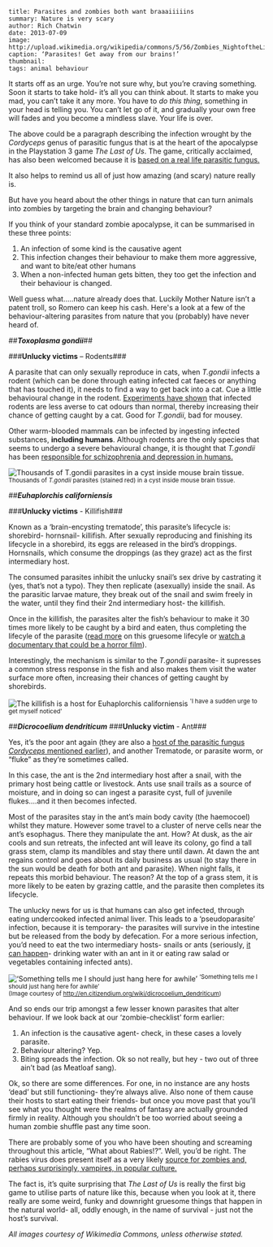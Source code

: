 ```
title: Parasites and zombies both want braaaiiiiins
summary: Nature is very scary
author: Rich Chatwin
date: 2013-07-09
image: http://upload.wikimedia.org/wikipedia/commons/5/56/Zombies_NightoftheLivingDead.jpg
caption: ‘Parasites! Get away from our brains!’
thumbnail: 
tags: animal behaviour
```

It starts off as an urge. You’re not sure why, but you’re craving something. Soon it starts to take hold- it’s all you can think about. It starts to make you mad, you can’t take it any more. You have to *do this thing*, something in your head is telling you.  You can’t let go of it, and gradually your own free will fades and you become a mindless slave. Your life is over.

The above could be a paragraph describing the infection wrought by the *Cordyceps* genus of parasitic fungus that is at the heart of the apocalypse in the Playstation 3 game *The Last of Us*. The game, critically acclaimed, has also been welcomed because it is [based on a real life parasitic fungus.](http://blogs.scientificamerican.com/overthinking-it/2013/06/25/the-fungus-that-reduced-humanity-to-the-last-of-us)

It also helps to remind us all of just how amazing (and scary) nature really is. 

But have you heard about the other things in nature that can turn animals into zombies by targeting the brain and changing behaviour? 

If you think of your standard zombie apocalypse, it can be summarised in these three points:

1.	An infection of some kind is the causative agent
2.	This infection changes their behaviour to make them more aggressive, and want to bite/eat other humans 
3.	When a non-infected human gets bitten, they too get the infection and their behaviour is changed.

Well guess what.....nature already does that. Luckily Mother Nature isn’t a patent troll, so Romero can keep his cash. Here's a look at a few of the behaviour-altering parasites from nature that you (probably) have never heard of.

##*__Toxoplasma gondii__*##

###**Unlucky victims** – Rodents###

A parasite that can only sexually reproduce in cats, when *T.gondii* infects a rodent (which can be done through eating infected cat faeces or anything that has touched it), it needs to find a way to get back into a cat.  Cue a little behavioural change in the rodent. [Experiments have shown](http://www.ncbi.nlm.nih.gov/pubmed/11007336) that infected rodents are less averse to cat odours than normal, thereby increasing their chance of getting caught by a cat. Good for *T.gondii*, bad for mousey.

Other warm-blooded mammals can be infected by ingesting infected substances, **including humans**. Although rodents are the only species that seems to undergo a severe behavioural change, it is thought that *T.gondii* has been [responsible for schizophrenia and depression in humans.](http://www.biomedcentral.com/1471-244X/4/1)

![Thousands of *T.gondii* parasites in a cyst inside mouse brain tissue.](http://upload.wikimedia.org/wikipedia/commons/3/3c/Toxoplasma_gondii_tissue_cyst_in_mouse_brain.jpg)
<sup>Thousands of *T.gondii* parasites (stained red) in a cyst inside mouse brain tissue.</sup>

##*__Euhaplorchis californiensis__* 

###**Unlucky victims** - Killifish###

Known as a ‘brain-encysting trematode’, this parasite’s lifecycle is: shorebird- hornsnail- killifish. After sexually reproducing and finishing its lifecycle in a shorebird, its eggs are released in the bird’s droppings. Hornsnails, which consume the droppings (as they graze) act as the first intermediary host.

The consumed parasites inhibit the unlucky snail’s sex drive by castrating it (yes, that’s not a typo). They then replicate (asexually) inside the snail. As the parasitic larvae mature, they break out of the snail and swim freely in the water, until they find their 2nd intermediary host- the killifish.

Once in the killifish, the parasites alter the fish’s behaviour to make it 30 times more likely to be caught by a bird and eaten, thus completing the lifecyle of the parasite ([read more](http://fuschmu.wordpress.com/tag/euhaplorchis-californiensis/) on this gruesome lifecyle or [watch a documentary that could be a horror film](http://www.youtube.com/watch?v=f5UzztCns-Y)). 

Interestingly, the mechanism is similar to the *T.gondii* parasite- it supresses a common stress response in the fish and also makes them visit the water surface more often, increasing their chances of getting caught by shorebirds.

![The killifish is a host for *Euhaplorchis californiensis* ](http://upload.wikimedia.org/wikipedia/commons/6/65/Fundulopanchax_gardneri.png)
<sup>'I have a sudden urge to get myself noticed'</sup>

##*__Dicrocoelium dendriticum__*
###**Unlucky victim** - Ant###

Yes, it’s the poor ant again (they are also a [host of the parasitic fungus *Cordyceps* mentioned earlier](http://www.youtube.com/watch?v=XuKjBIBBAL8)), and another Trematode, or parasite worm, or “fluke” as they’re sometimes called.

In this case, the ant is the 2nd intermediary host after a snail, with the primary host being cattle or livestock. Ants use snail trails as a source of moisture, and in doing so can ingest a parasite cyst, full of juvenile flukes….and it then becomes infected.

Most of the parasites stay in the ant’s main body cavity (the haemocoel) whilst they mature. However some travel to a cluster of nerve cells near the ant’s esophagus. There they manipulate the ant. How? At dusk, as the air cools and sun retreats, the infected ant will leave its colony, go find a tall grass stem, clamp its mandibles and stay there until dawn. At dawn the ant regains control and goes about its daily business as usual (to stay there in the sun would be death for both ant and parasite). When night falls, it repeats this morbid behaviour. The reason? At the top of a grass stem, it is more likely to be eaten by grazing cattle, and the parasite then completes its lifecycle.

The unlucky news for us is that humans can also get infected, through eating undercooked infected animal liver. This leads to a ‘pseudoparasite’ infection, because it is temporary- the parasites will survive in the intestine but be released from the body by defecation. For a more serious infection, you’d need to eat the two intermediary hosts- snails or ants (seriously, [it can happen](http://www.ncbi.nlm.nih.gov/pmc/articles/PMC2660816/)- drinking water with an ant in it or eating raw salad or vegetables containing infected ants).

![‘Something tells me I should just hang here for awhile’](http://en.citizendium.org/images/3/39/800px-Ant_on_leaf.jpg)
<sup>‘Something tells me I should just hang here for awhile’ <br> (Image courtesy of http://en.citizendium.org/wiki/dicrocoelium_dendriticum)</sup>

And so ends our trip amongst a few lesser known parasites that alter behaviour. If we look back at our ‘zombie-checklist’ form earlier:

1.	An infection is the causative agent- check, in these cases a lovely parasite.
2.	Behaviour altering? Yep. 
3.	Biting spreads the infection. Ok so not really, but hey - two out of three ain’t bad (as Meatloaf sang).

Ok, so there are some differences. For one, in no instance are any hosts ‘dead’ but still functioning- they’re always alive. Also none of them cause their hosts to start eating their friends- but once you move past that you’ll see what you thought were the realms of fantasy are actually grounded firmly in reality. Although you shouldn't be too worried about seeing a human zombie shuffle past any time soon.

There are probably some of you who have been shouting and screaming throughout this article, “What about Rabies!?”. Well, you’d be right. The rabies virus does present itself as a very likely [source for zombies and, perhaps surprisingly, vampires, in popular culture.](http://www.theverge.com/2013/4/18/4201878/sick-idea-how-rabies-spawned-vampires-and-zombies) 

The fact is, it’s quite surprising that *The Last of Us* is really the first big game to utilise parts of nature like this, because when you look at it, there really are some weird, funky and downright gruesome things that happen in the natural world- all, oddly enough, in the name of survival - just not the host’s survival.

*All images courtesy of Wikimedia Commons, unless otherwise stated.*


